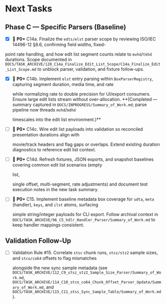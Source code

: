 # Next Tasks

## Phase C — Specific Parsers (Baseline)

- [x] 🔴 **P0+** C14a. Finalize the `edts/elst` parser scope by reviewing ISO/IEC 14496-12 §8.6, confirming field widths, fixed-

point rate handling, and how edit list segment counts relate to `mvhd`/`tkhd` durations. Scope documented in
  `DOCS/TASK_ARCHIVE/120_C14a_Finalize_Edit_List_Scope/C14a_Finalize_Edit_List_Scope.md` to unblock parser, validation, and
  fixture follow-ups.

- [x] 🔴 **P0+** C14b. Implement `elst` entry parsing within `BoxParserRegistry`, capturing segment duration, media time, and rate

    while normalizing rate to double precision for UI/export consumers. Ensure large edit lists stream without
  over-allocation. **(Completed — summary captured in `DOCS/INPROGRESS/Summary_of_Work.md`; parse pipeline now threads `mvhd`/`mdhd`

  timescales into the edit list environment.)**

- [ ] 🔴 **P0+** C14c. Wire edit list payloads into validation so reconciled presentation durations align with

  movie/track headers and flag gaps or overlaps. Extend existing duration diagnostics to reference edit list context.

- [ ] 🔴 **P0+** C14d. Refresh fixtures, JSON exports, and snapshot baselines covering common edit list scenarios (empty

  list,

  single offset, multi-segment, rate adjustments) and document test execution notes in the new task summary.

- [ ] 🔴 **P0+** C15. Implement baseline metadata box coverage for `udta`, `meta` (handler), `keys`, and `ilst` atoms, surfacing

  simple string/integer payloads for CLI export. Follow archival context in
  `DOCS/TASK_ARCHIVE/96_C5_hdlr_Handler_Parser/Summary_of_Work.md` to keep handler mappings consistent.

## Validation Follow-Up

- [ ] Validation Rule #15. Correlate `stsc` chunk runs, `stsz/stz2` sample sizes, and `stco/co64` offsets to flag mismatches

  alongside the new sync sample metadata (see `DOCS/TASK_ARCHIVE/112_C9_stsz_stz2_Sample_Size_Parser/Summary_of_Work.md`,
  `DOCS/TASK_ARCHIVE/114_C10_stco_co64_Chunk_Offset_Parser_Update/Summary_of_Work.md`, and
  `DOCS/TASK_ARCHIVE/115_C11_stss_Sync_Sample_Table/Summary_of_Work.md`).
